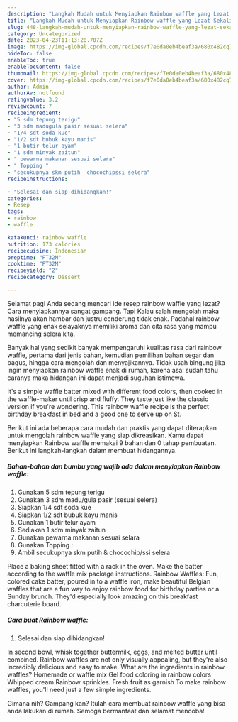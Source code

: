 ```yaml
---
description: "Langkah Mudah untuk Menyiapkan Rainbow waffle yang Lezat Sekali"
title: "Langkah Mudah untuk Menyiapkan Rainbow waffle yang Lezat Sekali"
slug: 448-langkah-mudah-untuk-menyiapkan-rainbow-waffle-yang-lezat-sekali
category: Uncategorized
date: 2023-04-23T11:13:20.707Z
image: https://img-global.cpcdn.com/recipes/f7e0da0eb4beaf3a/680x482cq70/rainbow-waffle-foto-resep-utama.jpg
hideToc: false
enableToc: true
enableTocContent: false
thumbnail: https://img-global.cpcdn.com/recipes/f7e0da0eb4beaf3a/680x482cq70/rainbow-waffle-foto-resep-utama.jpg
cover: https://img-global.cpcdn.com/recipes/f7e0da0eb4beaf3a/680x482cq70/rainbow-waffle-foto-resep-utama.jpg
author: Admin
authorAv: notfound
ratingvalue: 3.2
reviewcount: 7
recipeingredient:
- "5 sdm tepung terigu"
- "3 sdm madugula pasir sesuai selera"
- "1/4 sdt soda kue"
- "1/2 sdt bubuk kayu manis"
- "1 butir telur ayam"
- "1 sdm minyak zaitun"
- " pewarna makanan sesuai selara"
- " Topping "
- "secukupnya skm putih  chocochipssi selera"
recipeinstructions:

- "Selesai dan siap dihidangkan!"
categories:
- Resep
tags:
- rainbow
- waffle

katakunci: rainbow waffle 
nutrition: 173 calories
recipecuisine: Indonesian
preptime: "PT32M"
cooktime: "PT32M"
recipeyield: "2"
recipecategory: Dessert

---
```



Selamat pagi Anda sedang mencari ide resep rainbow waffle yang lezat? Cara menyiapkannya sangat gampang. Tapi Kalau salah mengolah maka hasilnya akan hambar dan justru cenderung tidak enak. Padahal rainbow waffle yang enak selayaknya memiliki aroma dan cita rasa yang mampu memancing selera kita.


Banyak hal yang sedikit banyak mempengaruhi kualitas rasa dari rainbow waffle, pertama dari jenis bahan, kemudian pemilihan bahan segar dan bagus, hingga cara mengolah dan menyajikannya. Tidak usah bingung jika ingin menyiapkan rainbow waffle enak di rumah, karena asal sudah tahu caranya maka hidangan ini dapat menjadi suguhan istimewa.

It&#39;s a simple waffle batter mixed with different food colors, then cooked in the waffle-maker until crisp and fluffy. They taste just like the classic version if you&#39;re wondering. This rainbow waffle recipe is the perfect birthday breakfast in bed and a good one to serve up on St.


Berikut ini ada beberapa cara mudah dan praktis yang dapat diterapkan untuk mengolah rainbow waffle yang siap dikreasikan. Kamu dapat menyiapkan Rainbow waffle memakai 9 bahan dan 0 tahap pembuatan. Berikut ini langkah-langkah dalam membuat hidangannya.

<!--inarticleads1-->

##### Bahan-bahan dan bumbu yang wajib ada dalam menyiapkan Rainbow waffle:

1. Gunakan 5 sdm tepung terigu
1. Gunakan 3 sdm madu/gula pasir (sesuai selera)
1. Siapkan 1/4 sdt soda kue
1. Siapkan 1/2 sdt bubuk kayu manis
1. Gunakan 1 butir telur ayam
1. Sediakan 1 sdm minyak zaitun
1. Gunakan  pewarna makanan sesuai selara
1. Gunakan  Topping :
1. Ambil secukupnya skm putih &amp; chocochip/ssi selera


Place a baking sheet fitted with a rack in the oven. Make the batter according to the waffle mix package instructions. Rainbow Waffles: Fun, colored cake batter, poured in to a waffle iron, make beautiful Belgian waffles that are a fun way to enjoy rainbow food for birthday parties or a Sunday brunch. They&#39;d especially look amazing on this breakfast charcuterie board. 

<!--inarticleads2-->

##### Cara buat Rainbow waffle:


1. Selesai dan siap dihidangkan!

In second bowl, whisk together buttermilk, eggs, and melted butter until combined. Rainbow waffles are not only visually appealing, but they&#39;re also incredibly delicious and easy to make. What are the ingredients in rainbow waffles? Homemade or waffle mix Gel food coloring in rainbow colors Whipped cream Rainbow sprinkles. Fresh fruit as garnish To make rainbow waffles, you&#39;ll need just a few simple ingredients. 

Gimana nih? Gampang kan? Itulah cara membuat rainbow waffle yang bisa anda lakukan di rumah. Semoga bermanfaat dan selamat mencoba!
